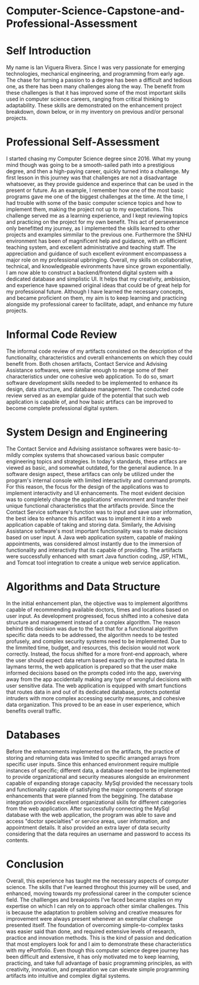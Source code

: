 # Computer-Science-Capstone-and-Professional-Assessment

# Self Introduction
My name is Ian Viguera Rivera. Since I was very passionate for emerging technologies, mechanical engineering, and programming from early age. The chase for turning a passion to a degree has been a difficult and tedious one, as there has been many challenges along the way. The benefit from these challenges is that it has improved some of the most important skills used in computer science careers, ranging from critical thinking to adaptability. These skills are demonstrated on the enhancement project breakdown, down below, or in my inventory on previous and/or personal projects.

# Professional Self-Assessment
I started chasing my Computer Science degree since 2016. What my young mind though was going to be a smooth-sailed path into a prestigious degree, and then a high-paying career, quickly turned into a challenge. My first lesson in this journey was that challenges are not a disadvantage whatsoever, as they provide guidence and experince that can be used in the present or future. As an example, I remember how one of the most basic programs gave me one of the biggest challenges at the time. At the time, I had trouble with some of the basic computer science topics and how to implement them, making the project not up to my expectations. This challenge served me as a learning experience, and I kept reviewing topics and practicing on the project for my own benefit. This act of perseverance only benefitted my journey, as I implemented the skills learned to other projects and examples simmilar to the previous one. Furthermore the SNHU environment has been of magnificent help and guidance, with an efficient teaching system, and excellent administrative and teaching staff. The appreciation and guidance of such excellent evironment encompassess a major role on my professional upbringing. Overall, my skills on collaborative, technical, and knowledgeable evironments have since grown exponentially. I am now able to construct a backend/frontend digital system with a dedicated database and simplistic UI. It helps that my creativity, ambission, and experience have spawned original ideas that could be of great help for my professional future. Although I have learned the necessary concepts, and became proficient on them, my aim is to keep learning and practicing alongside my professional career to facilitate, adapt, and enhance my future projects.

# Informal Code Review
The informal code review of my artifacts consisted on the description of the functionality, characteristics and overall enhancements on which they could benefit from. Both chosen artifacts, Contact Service and Advising Assistance softwares, were similar enough to merge some of their characteristics under one cohesive web application. To do so, smart software development skills needed to be implemented to enhance its design, data structure, and database management. The conducted code review served as an exemplar guide of the potential that such web application is capable of, and how basic artifacs can be improved to become complete professional digital system. 

# System Design and Engineering
The Contact Service and Advising assistance softwares were basic-to-mildly complex systems that showcased various basic computer engineering topics and strategies. In today's standards, these artifacs are viewed as basic, and somewhat outdated, for the general audience. In a software design aspect, these artifacs can only be utilized under the program's internal console with limited interactivity and command prompts. For this reason, the focus for the design of the applications was to implement interactivity and UI enhancements. The most evident decision  was to completely change the applications' environment and transfer their unique functional characteristics that the artifacts provide. Since the Contact Service software's function was to input and save user information, the best idea to enhance this artifact was to implement it into a web application capable of taking and storing data. Similarly, the Advising Assistance software's 
 most important functionality was to make decisions based on user input. A Java web application system, capable of making appointments, was considered almost instantly due to the immersion of functionality and interactivity that its capable of providing. The artiifacts were successfully enhanced with smart Java function coding, JSP, HTML, and Tomcat tool integration to create a unique web service application.

# Algorithms and Data Structure
In the initial enhancement plan, the objective was to implement algorithms capable of recommending available doctors, times and locations based on user input. As development progressed, focus shifted into a cohesive data structure and management instead of a complex algorithm. The reason behind this decision was due to the fact that for a functional algorithm specific data needs to be addressed, the algorithm needs to be tested profusely, and complex security systems need to be implemented. Due to the limmited time, budget, and resources, this decision would not work correctly. Instead, the focus shifted for a more front-end approach, where the user should expect data return based exactly on the inputted data. In laymans terms, the web application is prepared so that the user make informed decisions based on the prompts coded into the app, swerving away from the app accidentally making any type of wrongful decisions with user sensitive data. The web application is equipped with smart functions that routes data in and out of its dedicated database, protects potential intruders with more complex accessing security measures, and cohesive data organization. This proved to be an ease in user experience, which benefits overall traffic.

# Databases
Before the enhancements implemented on the artifacts, the practice of storing and returning data was limited to specific arranged arrays from specific user inputs. Since this enhanced environment require multiple instances of specific; different data, a database needed to be implemented to provide organizational and security measures alongside an environment capable of expanding storage capacity. MySql provided the necessary tools and functionality capable of satisfying the major components of storage enhancements that were planned from the beggining. The database integration provided excellent organizational skills for different categories from the web application. After successfully connecting the MySql database with the web application, the program was able to save and access "doctor specialties" or service areas, user information, and appointment details. It also provided an extra layer of data security considering that the data requires an username and password to access its contents. 

# Conclusion
Overall, this experience has taught me the necessary aspects of computer science. The skills that I've learned throghout this journey will be used, and enhanced, moving towards my professional career in the computer science field. The challlenges and breakpoints I've faced became staples on my expertise on which I can rely on to approach other similar challenges. This is because the adaptation to problem solving and creative measures for improvement were always present whenever an exemplar challenge presented itself. The foundation of overcoming simple-to-complex tasks was easier said than done, and required extensive levels of research, practice and innovation methods. This is the kind of passion and dedication that most employers look for and I aim to demonstrate these characteristics with my ePortfolio. Even though this computer science degree journey has been difficult and extensive, it has only motivated me to keep learning, practicing, and take full advantage of basic programming principles, as with creativity, innovation, and preparation we can elevate simple programming artifacts into intuitive and complex digital systems.
